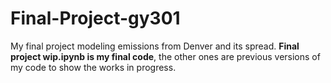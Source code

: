 # Final-Project-gy301
My final project modeling emissions from Denver and its spread.
**Final project wip.ipynb is my final code**, the other ones are previous versions of my code to show the works in progress.
